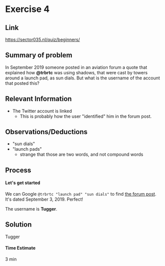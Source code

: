 # Exercise 4

## Link
https://sector035.nl/quiz/beginners/

## Summary of problem
In September 2019 someone posted in an aviation forum a quote that explained how **@trbrtc** was using shadows, that were cast by towers around a launch pad, as sun dials. But what is the username of the account that posted this?

## Relevant Information
- The Twitter account is linked
    - This is probably how the user "identified" him in the forum post.

## Observations/Deductions
- "sun dials"
- "launch pads"
    - strange that those are two words, and not compound words
## Process

#### Let's get started
We can Google `@trbrtc "launch pad" "sun dials"` to find [the forum post](https://www.airliners.net/forum/viewtopic.php?t=1430561). It's dated September 3, 2019. Perfect! 

The username is **Tugger**.


## Solution

Tugger

#### Time Estimate
3 min